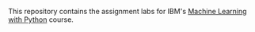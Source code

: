 This repository contains the assignment labs for IBM's [Machine Learning with Python](https://www.coursera.org/account/accomplishments/verify/9JPBSYNKFPYL) course.
